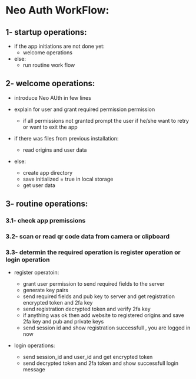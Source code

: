 # Neo Auth WorkFlow:


## 1- startup operations:
+ if the app initiations are not done yet:
  * welcome operations
+ else:
  * run routine work flow


## 2- welcome operations:
+ introduce Neo AUth in few lines
+ explain for user and grant required permission permission
    * if all permissions not granted prompt the user if he/she want to 
      retry or want to exit the app 

+ if there was files from previous installation:
    * read origins and user data
+ else:
    * create app directory
    * save initialized = true in local storage
    * get user data


## 3- routine operations:
### 3.1- check app premissions
### 3.2- scan or read qr code data from camera or clipboard
### 3.3- determin the required operation is register operation or login operation

+ register operatoin: 
  * grant user permission to send required fields to the server
  * generate key pairs
  * send required fields and pub key to server and get registration encrypted token and 2fa key
  * send registration decrypted token and verify 2fa key
  * if anything was ok then add website to registered origins and save 2fa key and pub and private keys
  * send session id and show registration successfull , you are logged in now

+ login operations:
  * send session_id and user_id and get encrypted token
  * send decrypted token and 2fa token and show successfull login message
 

